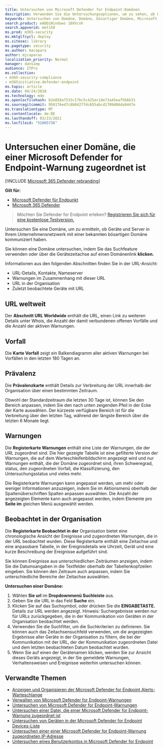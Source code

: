 ```yaml
---
title: Untersuchen von Microsoft Defender for Endpoint-Domänen
description: Verwenden Sie die Untersuchungsoptionen, um zu sehen, ob Geräte und Server mit bösartigen Domänen kommuniziert haben.
keywords: Untersuchen von Domäne, Domäne, bösartiger Domäne, Microsoft Defender Atp, Warnung, URL
search.product: eADQiWindows 10XVcnh
search.appverid: met150
ms.prod: m365-security
ms.mktglfcycl: deploy
ms.sitesec: library
ms.pagetype: security
ms.author: macapara
author: mjcaparas
localization_priority: Normal
manager: dansimp
audience: ITPro
ms.collection:
- m365-security-compliance
- m365initiative-defender-endpoint
ms.topic: article
ms.date: 04/24/2018
ms.technology: mde
ms.openlocfilehash: b2e858a7533c17bc5c425ec1de73a45eaf5b6b31
ms.sourcegitcommit: 956176ed7c8b8427fdc655abcd1709d86da9447e
ms.translationtype: MT
ms.contentlocale: de-DE
ms.lasthandoff: 03/23/2021
ms.locfileid: "51065736"
---
```

# <a name="investigate-a-domain-associated-with-a-microsoft-defender-for-endpoint-alert"></a>Untersuchen einer Domäne, die einer Microsoft Defender for Endpoint-Warnung zugeordnet ist

[!INCLUDE [Microsoft 365 Defender rebranding](../../includes/microsoft-defender.md)]


**Gilt für:**
- [Microsoft Defender für Endpunkt](https://go.microsoft.com/fwlink/p/?linkid=2146631)
- [Microsoft 365 Defender](https://go.microsoft.com/fwlink/?linkid=2118804)

>Möchten Sie Defender for Endpoint erleben? [Registrieren Sie sich für eine kostenlose Testversion.](https://www.microsoft.com/microsoft-365/windows/microsoft-defender-atp?ocid=docs-wdatp-investigatedomain-abovefoldlink) 

Untersuchen Sie eine Domäne, um zu ermitteln, ob Geräte und Server in Ihrem Unternehmensnetzwerk mit einer bekannten bösartigen Domäne kommuniziert haben.

Sie können eine Domäne untersuchen, indem Sie das Suchfeature verwenden oder über die Gerätezeitachse auf einen Domänenlink **klicken.**

Informationen aus den folgenden Abschnitten finden Sie in der URL-Ansicht:

- URL-Details, Kontakte, Nameserver
- Warnungen im Zusammenhang mit dieser URL 
- URL in der Organisation
- Zuletzt beobachtete Geräte mit URL

## <a name="url-worldwide"></a>URL weltweit

Der **Abschnitt URL Worldwide** enthält die URL, einen Link zu weiteren Details unter Whois, die Anzahl der damit verbundenen offenen Vorfälle und die Anzahl der aktiven Warnungen.

## <a name="incident"></a>Vorfall

Die **Karte Vorfall** zeigt ein Balkendiagramm aller aktiven Warnungen bei Vorfällen in den letzten 180 Tagen an.

## <a name="prevalence"></a>Prävalenz

Die **Prävalenzkarte** enthält Details zur Verbreitung der URL innerhalb der Organisation über einen bestimmten Zeitraum.

Obwohl der Standardzeitraum die letzten 30 Tage ist, können Sie den Bereich anpassen, indem Sie den nach unten zeigenden Pfeil in der Ecke der Karte auswählen. Der kürzeste verfügbare Bereich ist für die Verbreitung über den letzten Tag, während der längste Bereich über die letzten 6 Monate liegt.

## <a name="alerts"></a>Warnungen

Die **Registerkarte Warnungen** enthält eine Liste der Warnungen, die der URL zugeordnet sind. Die hier gezeigte Tabelle ist eine gefilterte Version der Warnungen, die auf dem Warteschleifenbildschirm angezeigt wird und nur Warnungen enthält, die der Domäne zugeordnet sind, ihren Schweregrad, status, den zugeordneten Vorfall, die Klassifizierung, den Untersuchungsstatus und vieles mehr.

Die Registerkarte Warnungen kann angepasst werden, um  mehr oder weniger Informationen anzuzeigen, indem Sie im Aktionsmenü oberhalb der Spaltenüberschriften Spalten anpassen auswählen. Die Anzahl der angezeigten Elemente kann auch angepasst werden, indem Elemente pro **Seite im** gleichen Menü ausgewählt werden.

## <a name="observed-in-organization"></a>Beobachtet in der Organisation

Die **Registerkarte Beobachtet in der** Organisation bietet eine chronologische Ansicht der Ereignisse und zugeordneten Warnungen, die in der URL beobachtet wurden. Diese Registerkarte enthält eine Zeitachse und eine anpassbare Tabelle, in der Ereignisdetails wie Uhrzeit, Gerät und eine kurze Beschreibung der Ereignisse aufgeführt sind. 

Sie können Ereignisse aus unterschiedlichen Zeiträumen anzeigen, indem Sie die Datumsangaben in die Textfelder oberhalb der Tabellenkopfzeilen eingeben. Sie können den Zeitraum auch anpassen, indem Sie unterschiedliche Bereiche der Zeitachse auswählen.

**Untersuchen einer Domäne:**

1. Wählen **Sie url** im **Dropdownmenü Suchleiste** aus.
2. Geben Sie die URL in das Feld **Suche** ein.
3. Klicken Sie auf das Suchsymbol, oder drücken Sie die **EINGABETASTE.** Details zur URL werden angezeigt. Hinweis: Suchergebnisse werden nur für URLs zurückgegeben, die in der Kommunikation von Geräten in der Organisation beobachtet werden.
4. Verwenden Sie die Suchfilter, um die Suchkriterien zu definieren. Sie können auch das Zeitachsensuchfeld verwenden, um die angezeigten Ergebnisse aller Geräte in der Organisation zu filtern, die bei der Kommunikation mit der URL, der der Kommunikation zugeordneten Datei und dem letzten beobachteten Datum beobachtet wurden.
5. Wenn Sie auf einen der Gerätenamen klicken, werden Sie zur Ansicht dieses Geräts angezeigt, in der Sie gemeldete Warnungen, Verhaltensweisen und Ereignisse weiterhin untersuchen können.

## <a name="related-topics"></a>Verwandte Themen
- [Anzeigen und Organisieren der Microsoft Defender for Endpoint Alerts-Warteschlange](alerts-queue.md)
- [Verwalten von Microsoft Defender for Endpoint-Warnungen](manage-alerts.md)
- [Untersuchen von Microsoft Defender for Endpoint-Warnungen](investigate-alerts.md)
- [Untersuchen einer Datei, die einer Microsoft Defender for Endpoint-Warnung zugeordnet ist](investigate-files.md)
- [Untersuchen von Geräten in der Microsoft Defender for Endpoint Devices-Liste](investigate-machines.md)
- [Untersuchen einer einer Microsoft Defender for Endpoint-Warnung zugeordneten IP-Adresse](investigate-ip.md)
- [Untersuchen eines Benutzerkontos in Microsoft Defender for Endpoint](investigate-user.md)
